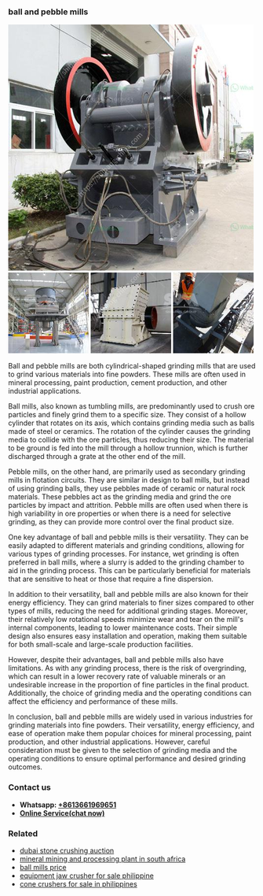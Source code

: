 <h3>ball and pebble mills</h3><img src='1702259964.jpg' alt=''><p>Ball and pebble mills are both cylindrical-shaped grinding mills that are used to grind various materials into fine powders. These mills are often used in mineral processing, paint production, cement production, and other industrial applications.</p><p>Ball mills, also known as tumbling mills, are predominantly used to crush ore particles and finely grind them to a specific size. They consist of a hollow cylinder that rotates on its axis, which contains grinding media such as balls made of steel or ceramics. The rotation of the cylinder causes the grinding media to collide with the ore particles, thus reducing their size. The material to be ground is fed into the mill through a hollow trunnion, which is further discharged through a grate at the other end of the mill.</p><p>Pebble mills, on the other hand, are primarily used as secondary grinding mills in flotation circuits. They are similar in design to ball mills, but instead of using grinding balls, they use pebbles made of ceramic or natural rock materials. These pebbles act as the grinding media and grind the ore particles by impact and attrition. Pebble mills are often used when there is high variability in ore properties or when there is a need for selective grinding, as they can provide more control over the final product size.</p><p>One key advantage of ball and pebble mills is their versatility. They can be easily adapted to different materials and grinding conditions, allowing for various types of grinding processes. For instance, wet grinding is often preferred in ball mills, where a slurry is added to the grinding chamber to aid in the grinding process. This can be particularly beneficial for materials that are sensitive to heat or those that require a fine dispersion.</p><p>In addition to their versatility, ball and pebble mills are also known for their energy efficiency. They can grind materials to finer sizes compared to other types of mills, reducing the need for additional grinding stages. Moreover, their relatively low rotational speeds minimize wear and tear on the mill's internal components, leading to lower maintenance costs. Their simple design also ensures easy installation and operation, making them suitable for both small-scale and large-scale production facilities.</p><p>However, despite their advantages, ball and pebble mills also have limitations. As with any grinding process, there is the risk of overgrinding, which can result in a lower recovery rate of valuable minerals or an undesirable increase in the proportion of fine particles in the final product. Additionally, the choice of grinding media and the operating conditions can affect the efficiency and performance of these mills.</p><p>In conclusion, ball and pebble mills are widely used in various industries for grinding materials into fine powders. Their versatility, energy efficiency, and ease of operation make them popular choices for mineral processing, paint production, and other industrial applications. However, careful consideration must be given to the selection of grinding media and the operating conditions to ensure optimal performance and desired grinding outcomes.</p><h3>Contact us</h3><ul><li><strong>Whatsapp:&nbsp;<a href="https://wa.me/8613661969651">+8613661969651</a></strong></li><li><a href="https://swt.shibang-china.com/?git&amp;zhl&amp;ball and pebble mills"><strong>Online Service(chat now)</strong></a></li></ul><h3>Related</h3><ul><li><a href='dubai stone crushing auction.md'>dubai stone crushing auction</a></li><li><a href='mineral mining and processing plant in south africa.md'>mineral mining and processing plant in south africa</a></li><li><a href='ball mills price.md'>ball mills price</a></li><li><a href='equipment jaw crusher for sale philippine.md'>equipment jaw crusher for sale philippine</a></li><li><a href='cone crushers for sale in philippines.md'>cone crushers for sale in philippines</a></li></ul>
